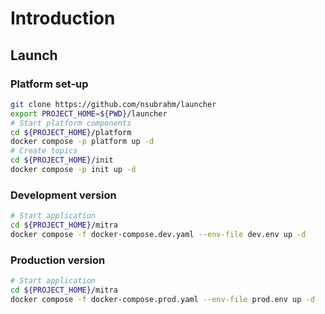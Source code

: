 # Introduction

## Launch

### Platform set-up

```bash
git clone https://github.com/nsubrahm/launcher
export PROJECT_HOME=${PWD}/launcher
# Start platform components
cd ${PROJECT_HOME}/platform
docker compose -p platform up -d
# Create topics
cd ${PROJECT_HOME}/init
docker compose -p init up -d
```

### Development version

```bash
# Start application
cd ${PROJECT_HOME}/mitra
docker compose -f docker-compose.dev.yaml --env-file dev.env up -d
```

### Production version

```bash
# Start application
cd ${PROJECT_HOME}/mitra
docker compose -f docker-compose.prod.yaml --env-file prod.env up -d
```
